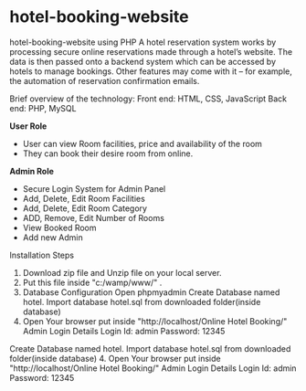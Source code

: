 # hotel-booking-website
hotel-booking-website using PHP
A hotel reservation system works by processing secure online reservations made through a hotel’s website.
The data is then passed onto a backend system which can be accessed by hotels to manage bookings. Other features may come with it – for example, the automation of reservation confirmation emails.

Brief overview of the technology:
Front end: HTML, CSS, JavaScript
Back end: PHP, MySQL

**User Role**
- User can view Room facilities, price and availability of the room
- They can book their desire room from online.

**Admin Role**
- Secure Login System for Admin Panel
- Add, Delete, Edit Room Facilities
- Add, Delete, Edit Room Category
- ADD, Remove, Edit Number of Rooms
- View Booked Room
- Add new Admin

Installation Steps
1. Download zip file and Unzip file on your local server.
2. Put this file inside "c:/wamp/www/" .
3. Database Configuration
Open phpmyadmin
Create Database named hotel.
Import database hotel.sql from downloaded folder(inside database)
4. Open Your browser put inside "http://localhost/Online Hotel Booking/"
Admin Login Details
Login Id: admin
Password: 12345

Create Database named hotel.
Import database hotel.sql from downloaded folder(inside database)
4. Open Your browser put inside "http://localhost/Online Hotel Booking/"
Admin Login Details
Login Id: admin
Password: 12345
